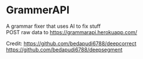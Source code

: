 # GrammerAPI
A grammar fixer that uses AI to fix stuff  
POST raw data to https://grammarapi.herokuapp.com/  

Credit:
  https://github.com/bedapudi6788/deepcorrect
  https://github.com/bedapudi6788/deepsegment
